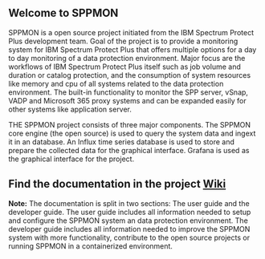 ## Welcome to SPPMON

SPPMON is a open source project initiated from the IBM Spectrum Protect Plus development team. Goal of the project is to provide a monitoring system for IBM Spectrum Protect Plus that offers multiple options for a day to day monitoring of a data protection environment. Major focus are the workflows of IBM Spectrum Protect Plus itself such as job volume and duration or catalog protection, and the consumption of system resources like memory and cpu of all systems related to the data protection environment.
The built-in functionality to monitor the SPP server, vSnap, VADP and Microsoft 365 proxy systems and can be expanded easily for other systems like application server.

THE SPPMON project consists of three major components. The SPPMON core engine (the open source) is used to query the system data and ingext it in an database. An Influx time series database is used to store and prepare the collected data for the graphical interface. Grafana is used as the graphical interface for the project.

## Find the documentation in the project [Wiki](https://github.ibm.com/ESCC/sppmon/wiki)

**Note:** The documentation is split in two sections: The user guide and the developer guide. The user guide includes all information needed to setup and configure the SPPMON system an data protection environment. The developer guide includes all information needed to improve the SPPMON system with more functionality, contribute to the open source projects or running SPPMON in a containerized environment.  

